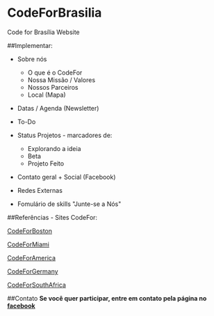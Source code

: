 # CodeForBrasilia
Code for Brasília Website

##Implementar:

- Sobre nós
  - O que é o CodeFor
  - Nossa Missão / Valores
  - Nossos Parceiros
  - Local (Mapa)

- Datas / Agenda (Newsletter)

- To-Do
- Status Projetos - marcadores de:
  - Explorando a ideia
  - Beta
  - Projeto Feito

- Contato geral + Social (Facebook)
- Redes Externas
- Fomulário de skills "Junte-se a Nós"

##Referências - Sites CodeFor:

[CodeForBoston](https://github.com/codeforboston)

[CodeForMiami](https://github.com/Code-for-Miami/code-for-miami.github.io_v1)

[CodeForAmerica](https://github.com/codeforamerica/codeforamerica.org)

[CodeForGermany](https://github.com/okfde/codefor.de)

[CodeForSouthAfrica](https://github.com/Code4SA/code4sa.github.io)


##Contato
**Se você quer participar, entre em contato pela página no [facebook](https://www.facebook.com/CodeForBrasilia/)**
